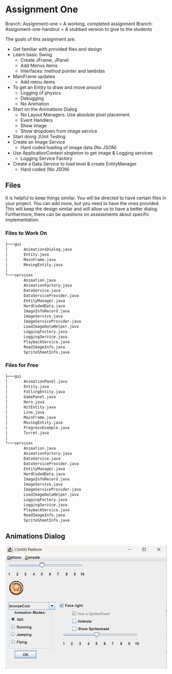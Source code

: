 # Assignment One

Branch: Assignment-one = A working, completed assignment
Branch: Assignment-one-handout = A stubbed version to give to the students

The goals of this assignment are:  
* Get familiar with provided files and design 
* Learn basic Swing  
    * Create JFrame, JPanel  
    * Add Menus items  
    * Interfaces: method pointer and lambdas  
* MainFrame updates  
    * Add menu items  
* To get an Entity to draw and move around  
    * Logging of physics  
    * Debugging  
    * No Animation  
* Start on the Animations Dialog  
    * No Layout Managers. Use absolute pixel placement.   
    * Event Handlers   
    * Show image  
    * Show dropdown from image service  
* Start doing JUnit Testing  
* Create an Image Service  
    * Hard coded loading of image data (No JSON)   
* Use ApplicationContext singleton to get image & Logging services  
    * Logging Service Factory  
* Create a Data Service to load level & create EntityManager
    * Hard coded (No JSON)  


## Files
It is helpful to keep things similar. You will be directed to have certain files in your project.
You can add more, but you need to have the ones provided. This will keep the design similar and
will allow us to have a better dialog. Furthermore, there can be questions on assessments about specific
implementation.  

### Files to Work On  
```
├───gui
│       AnimationsDialog.java
│       Entity.java
│       MainFrame.java
│       MovingEntity.java
│
└───services
        Animation.java
        AnimationFactory.java
        DataService.java
        DataServiceProvider.java
        EntityManager.java
        HardCodedData.java
        ImageInfoRecord.java
        ImageService.java
        ImageServiceProvider.java
        LoadImageDataHelper.java
        LoggingFactory.java
        LoggingService.java
        PlaybackService.java
        ReadImageInfo.java
        SpriteSheetInfo.java
```


### Files for Free
```
├───gui
│       AnimationPanel.java
│       Entity.java
│       FallingEntity.java
│       GamePanel.java
│       Hero.java
│       HitEntity.java
│       Line.java
│       MainFrame.java
│       MovingEntity.java
│       ProgressExample.java
│       Turret.java
│
└───services
        Animation.java
        AnimationFactory.java
        DataService.java
        DataServiceProvider.java
        EntityManager.java
        HardCodedData.java
        ImageInfoRecord.java
        ImageService.java
        ImageServiceProvider.java
        LoadImageDataHelper.java
        LoggingFactory.java
        LoggingService.java
        PlaybackService.java
        ReadImageInfo.java
        SpriteSheetInfo.java
```

## Animations Dialog

![Animations Dialog](AnimationsDialog.png)
